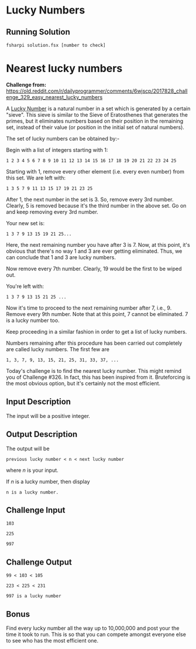 # Lucky Numbers

## Running Solution

`fsharpi solution.fsx [number to check]`


# Nearest lucky numbers

__Challenge from:__ https://old.reddit.com/r/dailyprogrammer/comments/6wjscp/2017828_challenge_329_easy_nearest_lucky_numbers

A [Lucky Number](https://en.wikipedia.org/wiki/Lucky_number) is a natural number in a set which is generated by a certain "sieve". This sieve is similar to the Sieve of Eratosthenes that generates the primes, but it eliminates numbers based on their position in the remaining set, instead of their value (or position in the initial set of natural numbers).

The set of lucky numbers can be obtained by:-

Begin with a list of integers starting with 1:
```
1 2 3 4 5 6 7 8 9 10 11 12 13 14 15 16 17 18 19 20 21 22 23 24 25
```
Starting with 1, remove every other element (i.e. every even number) from this set. We are left with:
```
1 3 5 7 9 11 13 15 17 19 21 23 25
```
After 1, the next number in the set is 3. So, remove every 3rd number. Clearly, 5 is removed because it's the third number in the above set. Go on and keep removing every 3rd number.

Your new set is:
```
1 3 7 9 13 15 19 21 25...
```
Here, the next remaining number you have after 3 is 7. Now, at this point, it's obvious that there's no way 1 and 3 are ever getting eliminated. Thus, we can conclude that 1 and 3 are lucky numbers.

Now remove every 7th number. Clearly, 19 would be the first to be wiped out.

You're left with:
```
1 3 7 9 13 15 21 25 ...
```
Now it's time to proceed to the next remaining number after 7, i.e., 9. Remove every 9th number. Note that at this point, 7 cannot be eliminated. 7 is a lucky number too.

Keep proceeding in a similar fashion in order to get a list of lucky numbers.

Numbers remaining after this procedure has been carried out completely are called lucky numbers. The first few are
```
1, 3, 7, 9, 13, 15, 21, 25, 31, 33, 37, ...
```
Today's challenge is to find the nearest lucky number. This might remind you of Challenge #326. In fact, this has been inspired from it. Bruteforcing is the most obvious option, but it's certainly not the most efficient.

## Input Description
The input will be a positive integer.

## Output Description
The output will be
```
previous lucky number < n < next lucky number
```
where _n_ is your input.

If _n_ is a lucky number, then display
```
n is a lucky number.
```

## Challenge Input
```
103

225

997
```
## Challenge Output
```
99 < 103 < 105

223 < 225 < 231

997 is a lucky number
```

## Bonus
Find every lucky number all the way up to 10,000,000 and post your the time it took to run. This is so that you can compete amongst everyone else to see who has the most efficient one.

